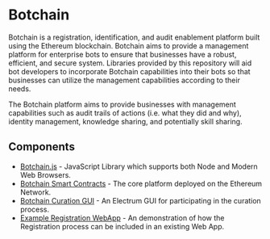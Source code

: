 # Botchain

Botchain is a registration, identification, and audit enablement platform built
using the Ethereum blockchain. Botchain aims to provide a management platform for 
enterprise bots to ensure that businesses have a robust, efficient, and secure system.
Libraries provided by this repository will aid bot developers to incorporate Botchain
capabilities into their bots so that businesses can utilize the management capabilities
according to their needs.

The Botchain platform aims to provide businesses with management capabilities such
as audit trails of actions (i.e. what they did and why), identity management, knowledge
sharing, and potentially skill sharing. 

## Components

  - [Botchain.js](https://github.com/TallaBotChain/botchain/tree/master/src) - JavaScript Library which supports both Node and Modern Web Browsers.
  - [Botchain Smart Contracts](https://github.com/TallaBotChain/botchain/tree/master/contracts) - The core platform deployed on the Ethereum Network.
  - [Botchain Curation GUI](https://github.com/TallaBotChain/botchain-electron-ui) - An Electrum GUI for participating in the curation process.
  - [Example Registration WebApp](https://github.com/TallaBotChain/botchain-example-service) - An demonstration of how the Registration process can be included in an existing Web App.

